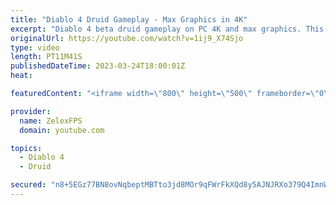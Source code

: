 ```yaml
---
title: "Diablo 4 Druid Gameplay - Max Graphics in 4K"
excerpt: "Diablo 4 beta druid gameplay on PC 4K and max graphics. This was the beginning of the story where you start your journey."
originalUrl: https://youtube.com/watch?v=1ij9_X74Sjo
type: video
length: PT11M41S
publishedDateTime: 2023-03-24T18:00:01Z
heat: 

featuredContent: "<iframe width=\"800\" height=\"500\" frameborder=\"0\" src=\"https://www.youtube.com/embed/1ij9_X74Sjo\" allow=\"accelerometer; autoplay; encrypted-media; gyroscope; picture-in-picture\" allowfullscreen></iframe>"

provider:
  name: ZelexFPS
  domain: youtube.com

topics:
  - Diablo 4
  - Druid

secured: "n8+5EGz77BN8ovNqbeptMBTto3jd8MOr9qFWrFkXQd8y5AJNJRXo379Q4ImnWB2zoI2725ZPD3kaojCwCNHWzNhM0Et0lrIeLytneG6kUAlfXCFUn3AWzhijeeXWCaq4LmQccULw3CctvXk5KhWvyeg6RMOj087tXVDkhO7Pc9+lKe0MW1K1pJKQCMQ5Tda7BcnGYWlww34zpJu84k1BpkSonggb0JHOpgpt5oY5uh2jE3sI3zFiUemXg0WoJw/QxYWvTJHjxyKs501qRTYU2RHP5FYt/pxHtDSaTgG+pPUg8mCc9j4SijTdh1dW1Hwj53fNR48vy97ZsqMUko0NUfsSJfupLx0jatlkRkWHQ8ePz6zxZVI0OfcSEtnV/rS17hYQoGtKYThD8vUhZ4qw8LIPAJRaPczjU+hSXzoxkG8=;GnK22l248MGbsqnhafNRCw=="
---
```



